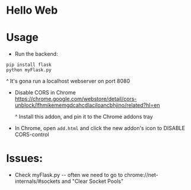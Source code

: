 # Hello Web

# Usage


- Run the backend:
```
pip install flask
python myFlask.py
```
^ It's gona run a localhost webserver on port 8080

- Disable CORS in Chrome
    https://chrome.google.com/webstore/detail/cors-unblock/lfhmikememgdcahcdlaciloancbhjino/related?hl=en

    ^ Install this addon, and pin it to the Chrome addons tray

- In Chrome, open `add.html` and click the new addon's icon to DISABLE CORS-control


# Issues:

- Check myFlask.py -- often we need to go to chrome://net-internals/#sockets and "Clear Socket Pools"
